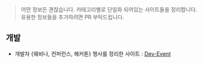 > 어떤 정보든 괜찮습니다. 카테고리별로 단일화 되어있는 사이트들을 정리합니다.
> 유용한 정보들을 추가하려면 PR 부탁드립니다.

## 개발
- 개발자 {웨비나, 컨퍼런스, 해커톤} 행사를 정리한 사이트 : [Dev-Event](https://github.com/brave-people/Dev-Event)
